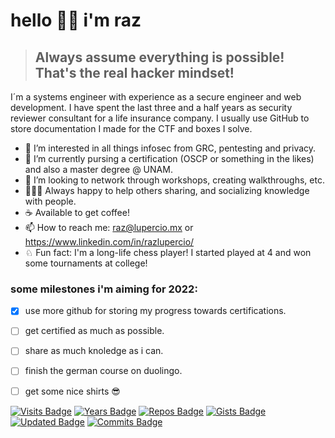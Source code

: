 # hello 🙌🏼 i'm raz

> ## Always assume everything is possible! That's the real hacker mindset!

I´m a systems engineer with experience as a secure engineer and web development. I have spent the last three and a half years as security reviewer consultant for a life insurance company. I usually use GitHub to store documentation I made for the CTF and boxes I solve. 

- 🔏  I’m interested in all things infosec from GRC, pentesting and privacy.
- 🌱  I’m currently pursing a certification (OSCP or something in the likes) and also a master degree @ UNAM.
- 🎳  I’m looking to network through workshops, creating walkthroughs, etc.
- 👨🏻‍🏫  Always happy to help others sharing, and socializing knowledge with people.
- ☕️  Available to get coffee!
- 📫  How to reach me: raz@lupercio.mx or https://www.linkedin.com/in/razlupercio/
- ♘  Fun fact: I'm a long-life chess player! I started played at 4 and won some tournaments at college!

### some milestones i'm aiming for 2022:

- [x] use more github for storing my progress towards certifications.
- [ ] get certified as much as possible.
- [ ] share as much knoledge as i can.
- [ ] finish the german course on duolingo.
- [ ] get some nice shirts 😎


<script src="https://tryhackme.com/badge/733612"></script>

[![Visits Badge](https://badges.pufler.dev/visits/razlupercio/razlupercio)](https://badges.pufler.dev)  [![Years Badge](https://badges.pufler.dev/years/razlupercio)](https://badges.pufler.dev)  [![Repos Badge](https://badges.pufler.dev/repos/razlupercio)](https://badges.pufler.dev)  [![Gists Badge](https://badges.pufler.dev/gists/razlupercio)](https://badges.pufler.dev)  [![Updated Badge](https://badges.pufler.dev/updated/razlupercio/razlupercio)](https://badges.pufler.dev)  [![Commits Badge](https://badges.pufler.dev/commits/monthly/razlupercio)](https://badges.pufler.dev)
